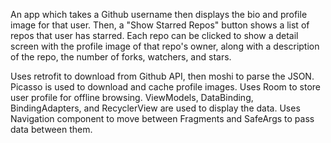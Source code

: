 An app which takes a Github username then displays the bio and profile image for that user. Then, a "Show Starred Repos" button shows a list of repos that user has starred. Each repo can be clicked to show a detail screen with the profile image of that repo's owner, along with a description of the repo, the number of forks, watchers, and stars.

Uses retrofit to download from Github API, then moshi to parse the JSON. Picasso is used to download and cache profile images. Uses Room to store user profile for offline browsing. ViewModels, DataBinding, BindingAdapters, and RecyclerView are used to display the data. Uses Navigation component to move between Fragments and SafeArgs to pass data between them.